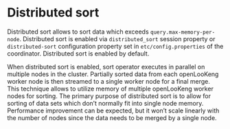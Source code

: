 
# Distributed sort


Distributed sort allows to sort data which exceeds `query.max-memory-per-node`. Distributed sort is enabled via `distributed_sort` session property or `distributed-sort` configuration property set in `etc/config.properties` of the coordinator. Distributed sort is enabled by default.

 

When distributed sort is enabled, sort operator executes in parallel on multiple nodes in the cluster. Partially sorted data from each openLooKeng worker node is then streamed to a single worker node for a final merge. This technique allows to utilize memory of multiple openLooKeng worker nodes for sorting. The primary purpose of distributed sort is to allow for sorting of data sets which don’t normally fit into single node memory. Performance improvement can be expected, but it won’t scale linearly with the number of nodes since the data needs to be merged by a single node.